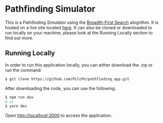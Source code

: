 # Pathfinding Simulator

This is a Pathfinding Simulator using the [Breadth-First Search](https://en.wikipedia.org/wiki/Breadth-first_search) alogrithm. It is hosted on a live site located [here](https://pf.pilchh.net/). It can also be cloned or downloaded to run locally on your machine, please look at the Running Locally section to find out more.

## Running Locally

In order to run this application locally, you can either download the .zip or run the command:

```bash
$ git clone https://github.com/Pilchh/pathfinding_app.git
```

After downloading the code, you can use the following:

```bash
$ npm run dev
# or
$ yarn dev
```

Open [http://localhost:3000](http://localhost:3000) to access the application.
